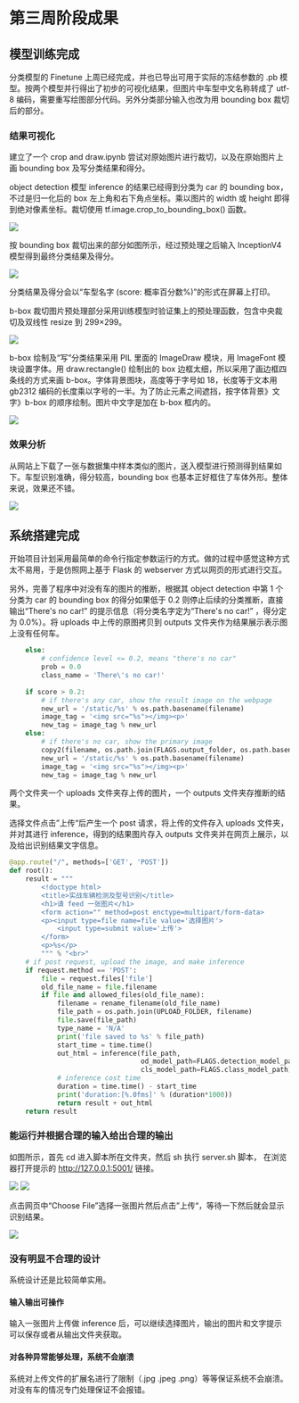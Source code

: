 # 第三周阶段成果

## 模型训练完成

分类模型的 Finetune 上周已经完成，并也已导出可用于实际的冻结参数的 .pb 模型。按两个模型并行得出了初步的可视化结果，但图片中车型中文名称转成了 utf-8 编码，需要重写绘图部分代码。另外分类部分输入也改为用 bounding box 裁切后的部分。

### 结果可视化

建立了一个 crop and draw.ipynb 尝试对原始图片进行裁切，以及在原始图片上画 bounding box 及写分类结果和得分。

object detection 模型 inference 的结果已经得到分类为 car 的 bounding box，不过是归一化后的 box 左上角和右下角点坐标。乘以图片的 width 或 height 即得到绝对像素坐标。裁切使用 tf.image.crop_to_bounding_box() 函数。

<img src="./reference image/crop_code.png">

按 bounding box 裁切出来的部分如图所示，经过预处理之后输入 InceptionV4 模型得到最终分类结果及得分。

<img src="./reference image/crop.jpg">

分类结果及得分会以“车型名字 (score: 概率百分数%)”的形式在屏幕上打印。

b-box 裁切图片预处理部分采用训练模型时验证集上的预处理函数，包含中央裁切及双线性 resize 到 299×299。

<img src="./reference image/preproc_for_eval.png">

b-box 绘制及“写”分类结果采用 PIL 里面的 ImageDraw 模块，用 ImageFont 模块设置字体。用 draw.rectangle() 绘制出的 box 边框太细，所以采用了画边框四条线的方式来画 b-box。字体背景图块，高度等于字号如 18，长度等于文本用 gb2312 编码的长度乘以字号的一半。为了防止元素之间遮挡，按字体背景》文字》b-box 的顺序绘制。图片中文字是加在 b-box 框内的。

<img src="./reference image/draw_box_and_write_text.png">

### 效果分析

从网站上下载了一张与数据集中样本类似的图片，送入模型进行预测得到结果如下。车型识别准确，得分较高，bounding box 也基本正好框住了车体外形。整体来说，效果还不错。

<img src="./reference image/out.jpg">

## 系统搭建完成

开始项目计划采用最简单的命令行指定参数运行的方式。做的过程中感觉这种方式太不易用，于是仿照网上基于 Flask 的 webserver 方式以网页的形式进行交互。

另外，完善了程序中对没有车的图片的推断，根据其 object detection 中第 1 个分类为 car 的 bounding box 的得分如果低于 0.2 则停止后续的分类推断，直接输出“There's no car!” 的提示信息（将分类名字定为“There's no car!” ，得分定为 0.0%）。将 uploads 中上传的原图拷贝到 outputs 文件夹作为结果展示表示图上没有任何车。

```python
    else:
        # confidence level <= 0.2, means "there's no car"
        prob = 0.0
        class_name = 'There\'s no car!'
    
    if score > 0.2:
        # if there's any car, show the result image on the webpage
        new_url = '/static/%s' % os.path.basename(filename)
        image_tag = '<img src="%s"></img><p>'
        new_tag = image_tag % new_url
    else:
        # if there's no car, show the primary image
        copy2(filename, os.path.join(FLAGS.output_folder, os.path.basename(filename)))
        new_url = '/static/%s' % os.path.basename(filename)
        image_tag = '<img src="%s"></img><p>'
        new_tag = image_tag % new_url
```

两个文件夹一个 uploads 文件夹存上传的图片，一个 outputs 文件夹存推断的结果。

选择文件点击”上传“后产生一个 post 请求，将上传的文件存入 uploads 文件夹，并对其进行 inference，得到的结果图片存入 outputs 文件夹并在网页上展示，以及给出识别结果文字信息。

```python
@app.route("/", methods=['GET', 'POST'])
def root():
    result = """
        <!doctype html>
        <title>实战车辆检测及型号识别</title>
        <h1>请 feed 一张图片</h1>
        <form action="" method=post enctype=multipart/form-data>
        <p><input type=file name=file value='选择图片'>
            <input type=submit value='上传'>
        </form>
        <p>%s</p>
        """ % "<br>"
    # if post request, upload the image, and make inference
    if request.method == 'POST':
        file = request.files['file']
        old_file_name = file.filename
        if file and allowed_files(old_file_name):
            filename = rename_filename(old_file_name)
            file_path = os.path.join(UPLOAD_FOLDER, filename)
            file.save(file_path)
            type_name = 'N/A'
            print('file saved to %s' % file_path)
            start_time = time.time()
            out_html = inference(file_path, 
                                 od_model_path=FLAGS.detection_model_path, 
                                 cls_model_path=FLAGS.class_model_path)
            # inference cost time
            duration = time.time() - start_time
            print('duration:[%.0fms]' % (duration*1000))
            return result + out_html 
    return result
```

### 能运行并根据合理的输入给出合理的输出

如图所示，首先 cd 进入脚本所在文件夹，然后 sh 执行 server.sh 脚本， 在浏览器打开提示的 http://127.0.0.1:5001/ 链接。

<img src="./reference image/run_sh.png">

<img src="./reference image/page1.png">

点击网页中“Choose File”选择一张图片然后点击”上传“，等待一下然后就会显示识别结果。

<img src="./reference image/page2.png">

### 没有明显不合理的设计

系统设计还是比较简单实用。

#### 输入输出可操作

输入一张图片上传做 inference 后，可以继续选择图片，输出的图片和文字提示可以保存或者从输出文件夹获取。

#### 对各种异常能够处理，系统不会崩溃

系统对上传文件的扩展名进行了限制（.jpg .jpeg .png）等等保证系统不会崩溃。对没有车的情况专门处理保证不会报错。